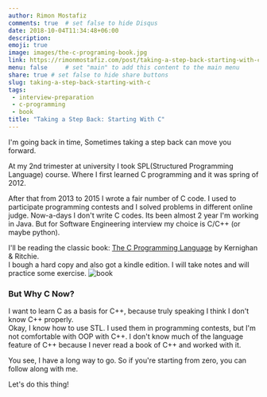 ```yaml
---
author: Rimon Mostafiz
comments: true	# set false to hide Disqus
date: 2018-10-04T11:34:48+06:00
description:
emoji: true
image: images/the-c-programing-book.jpg
link: https://rimonmostafiz.com/post/taking-a-step-back-starting-with-c
menu: false		# set "main" to add this content to the main menu
share: true	# set false to hide share buttons
slug: taking-a-step-back-starting-with-c
tags:
 - interview-preparation
 - c-programming
 - book
title: "Taking a Step Back: Starting With C"
---
```

I'm going back in time, Sometimes taking a step back can move you forward.

At my 2nd trimester at university I took SPL(Structured Programming Language) course. Where I first learned C programming and it was spring of 2012.

After that from 2013 to 2015 I wrote a fair number of C code. I used to participate programming contests and I solved problems in different online judge. Now-a-days I don't write C codes. Its been almost 2 year I'm working in Java. But for Software Engineering interview my choice is C/C++ (or maybe python).

I'll be reading the classic book: [The C Programming Language](https://www.amazon.com/Programming-Language-Brian-W-Kernighan/dp/0131103628) by Kernighan & Ritchie.<br>
I bough a hard copy and also got a kindle edition. I will take notes and will practice some exercise.
![book](/images/the-c-prgoraming-language-book-and-kindle.jpg)

### But Why C Now?
I want to learn C as a basis for C++, because truly speaking I think I don't know C++ properly.<br>
Okay, I know how to use STL. I used them in programming contests, but I'm not comfortable with OOP with C++. I don't know much of the language feature of C++ because I never read a book of C++ and worked with it.

You see, I have a long way to go. So if you're starting from zero, you can follow along with me.

Let's do this thing!
